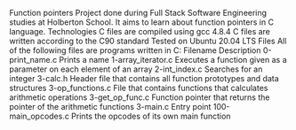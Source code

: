 Function pointers Project done during Full Stack Software Engineering studies at Holberton School. It aims to learn about function pointers in C language.
Technologies C files are compiled using gcc 4.8.4 C files are written according to the C90 standard Tested on Ubuntu 20.04 LTS Files All of the following files are programs written in C:
Filename Description 0-print_name.c Prints a name 1-array_iterator.c Executes a function given as a parameter on each element of an array 2-int_index.c Searches for an integer 3-calc.h Header file that contains all function prototypes and data structures 3-op_functions.c File that contains functions that calculates arithmetic operations 3-get_op_func.c Function pointer that returns the pointer of the arithmetic functions 3-main.c Entry point 100-main_opcodes.c Prints the opcodes of its own main function
